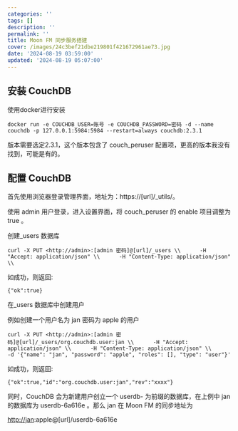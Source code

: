 ```yaml
---
categories: ''
tags: []
description: ''
permalink: ''
title: Moon FM 同步服务搭建
cover: /images/24c3bef21dbe219801f421672961ae73.jpg
date: '2024-08-19 03:59:00'
updated: '2024-08-19 05:07:00'
---
```


## 安装 CouchDB


使用docker进行安装


`docker run -e COUCHDB_USER=账号 -e COUCHDB_PASSWORD=密码 -d --name couchdb -p 127.0.0.1:5984:5984 --restart=always couchdb:2.3.1`


版本需要选定2.3.1，这个版本包含了 couch_peruser 配置项，更高的版本我没有找到，可能是有的。


## 配置 CouchDB


首先使用浏览器登录管理界面，地址为：https://[url]/_utils/。


使用 admin 用户登录，进入设置界面，将 couch_peruser 的 enable 项目调整为 true 。


创建_users 数据库


`curl -X PUT <http://admin>:[admin 密码]@[url]/_users \\      -H "Accept: application/json" \\      -H "Content-Type: application/json" \\`


如成功，则返回:


`{"ok":true}`


在_users 数据库中创建用户


例如创建一个用户名为 jan 密码为 apple 的用户


`curl -X PUT <http://admin>:[admin 密码]@[url]/_users/org.couchdb.user:jan \\      -H "Accept: application/json" \\      -H "Content-Type: application/json" \\      -d '{"name": "jan", "password": "apple", "roles": [], "type": "user"}'`


如成功，则返回:


`{"ok":true,"id":"org.couchdb.user:jan","rev":"xxxx"}`


同时，CouchDB 会为新建用户创立一个 userdb- 为前缀的数据库，在上例中 jan 的数据库为 userdb-6a616e 。那么 jan 在 Moon FM 的同步地址为


[http://jan](http://jan/):apple@[url]/userdb-6a616e

